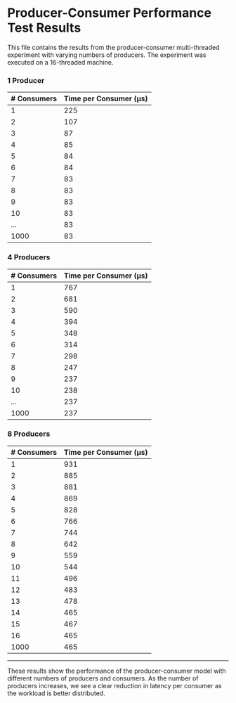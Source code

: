 
# Producer-Consumer Performance Test Results

This file contains the results from the producer-consumer multi-threaded experiment with varying numbers of producers.
The experiment was executed on a 16-threaded machine.

### 1 Producer
| # Consumers | Time per Consumer (μs) |
|-------------|------------------------|
| 1           | 225                    |
| 2           | 107                    |
| 3           | 87                     |
| 4           | 85                     |
| 5           | 84                     |
| 6           | 84                     |
| 7           | 83                     |
| 8           | 83                     |
| 9           | 83                     |
| 10          | 83                     |
| ...         | 83                     |
| 1000        | 83                     |

### 4 Producers
| # Consumers | Time per Consumer (μs) |
|-------------|------------------------|
| 1           | 767                    |
| 2           | 681                    |
| 3           | 590                    |
| 4           | 394                    |
| 5           | 348                    |
| 6           | 314                    |
| 7           | 298                    |
| 8           | 247                    |
| 9           | 237                    |
| 10          | 238                    |
| ...         | 237                    |
| 1000        | 237                    |

### 8 Producers
| # Consumers | Time per Consumer (μs) |
|-------------|------------------------|
| 1           | 931                    |
| 2           | 885                    |
| 3           | 881                    |
| 4           | 869                    |
| 5           | 828                    |
| 6           | 766                    |
| 7           | 744                    |
| 8           | 642                    |
| 9           | 559                    |
| 10          | 544                    |
| 11          | 496                    |
| 12          | 483                    |
| 13          | 478                    |
| 14          | 465                    |
| 15          | 467                    |
| 16          | 465                    |
| 1000        | 465                    |

---

These results show the performance of the producer-consumer model with different numbers of producers and consumers. As the number of producers increases, we see a clear reduction in latency per consumer as the workload is better distributed.